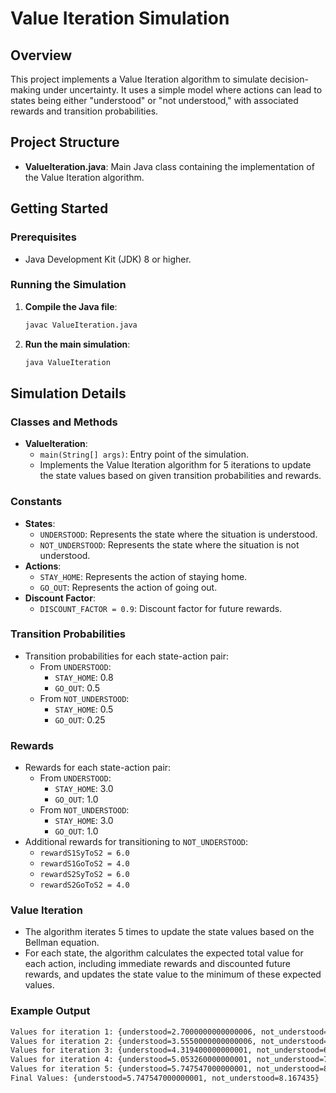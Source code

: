 # Value Iteration Simulation

## Overview

This project implements a Value Iteration algorithm to simulate decision-making under uncertainty. It uses a simple model where actions can lead to states being either "understood" or "not understood," with associated rewards and transition probabilities.

## Project Structure

- **ValueIteration.java**: Main Java class containing the implementation of the Value Iteration algorithm.

## Getting Started

### Prerequisites

- Java Development Kit (JDK) 8 or higher.

### Running the Simulation

1. **Compile the Java file**:

    ```sh
    javac ValueIteration.java
    ```

2. **Run the main simulation**:

    ```sh
    java ValueIteration
    ```

## Simulation Details

### Classes and Methods

- **ValueIteration**:
  - `main(String[] args)`: Entry point of the simulation.
  - Implements the Value Iteration algorithm for 5 iterations to update the state values based on given transition probabilities and rewards.

### Constants

- **States**:
  - `UNDERSTOOD`: Represents the state where the situation is understood.
  - `NOT_UNDERSTOOD`: Represents the state where the situation is not understood.
- **Actions**:
  - `STAY_HOME`: Represents the action of staying home.
  - `GO_OUT`: Represents the action of going out.
- **Discount Factor**:
  - `DISCOUNT_FACTOR = 0.9`: Discount factor for future rewards.

### Transition Probabilities

- Transition probabilities for each state-action pair:
  - From `UNDERSTOOD`:
    - `STAY_HOME`: 0.8
    - `GO_OUT`: 0.5
  - From `NOT_UNDERSTOOD`:
    - `STAY_HOME`: 0.5
    - `GO_OUT`: 0.25

### Rewards

- Rewards for each state-action pair:
  - From `UNDERSTOOD`:
    - `STAY_HOME`: 3.0
    - `GO_OUT`: 1.0
  - From `NOT_UNDERSTOOD`:
    - `STAY_HOME`: 3.0
    - `GO_OUT`: 1.0
- Additional rewards for transitioning to `NOT_UNDERSTOOD`:
  - `rewardS1SyToS2 = 6.0`
  - `rewardS1GoToS2 = 4.0`
  - `rewardS2SyToS2 = 6.0`
  - `rewardS2GoToS2 = 4.0`

### Value Iteration

- The algorithm iterates 5 times to update the state values based on the Bellman equation.
- For each state, the algorithm calculates the expected total value for each action, including immediate rewards and discounted future rewards, and updates the state value to the minimum of these expected values.

### Example Output

```sh
Values for iteration 1: {understood=2.7000000000000006, not_understood=4.95}
Values for iteration 2: {understood=3.5550000000000006, not_understood=5.895}
Values for iteration 3: {understood=4.319400000000001, not_understood=6.7255}
Values for iteration 4: {understood=5.053260000000001, not_understood=7.48095}
Values for iteration 5: {understood=5.747547000000001, not_understood=8.167435}
Final Values: {understood=5.747547000000001, not_understood=8.167435}
